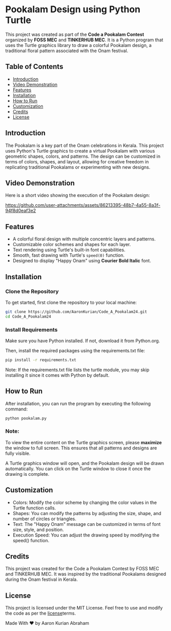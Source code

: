 # Pookalam Design using Python Turtle

This project was created as part of the **Code a Pookalam Contest** organized by **FOSS MEC** and **TINKERHUB MEC**. It is a Python program that uses the Turtle graphics library to draw a colorful Pookalam design, a traditional floral pattern associated with the Onam festival.

## Table of Contents

- [Introduction](#introduction)
- [Video Demonstration](#video-demonstration)
- [Features](#features)
- [Installation](#installation)
- [How to Run](#how-to-run)
- [Customization](#customization)
- [Credits](#credits)
- [License](#license)

## Introduction

The Pookalam is a key part of the Onam celebrations in Kerala. This project uses Python's Turtle graphics to create a virtual Pookalam with various geometric shapes, colors, and patterns. The design can be customized in terms of colors, shapes, and layout, allowing for creative freedom in replicating traditional Pookalams or experimenting with new designs.

## Video Demonstration

Here is a short video showing the execution of the Pookalam design:

https://github.com/user-attachments/assets/86213395-48b7-4a55-8a3f-94f8d0eaf3e2

## Features

- A colorful floral design with multiple concentric layers and patterns.
- Customizable color schemes and shapes for each layer.
- Text rendering using Turtle's built-in font capabilities.
- Smooth, fast drawing with Turtle's `speed(0)` function.
- Designed to display "Happy Onam" using **Courier Bold Italic** font.

## Installation

### Clone the Repository

To get started, first clone the repository to your local machine:

```bash
git clone https://github.com/AaronKurian/Code_A_Pookalam24.git
cd Code_A_Pookalam24
```
### Install Requirements
Make sure you have Python installed. If not, download it from Python.org.

Then, install the required packages using the requirements.txt file:

```bash
pip install -r requirements.txt
```
Note: If the requirements.txt file lists the turtle module, you may skip installing it since it comes with Python by default.

## How to Run
After installation, you can run the program by executing the following command:

```bash
python pookalam.py
```
### Note:
To view the entire content on the Turtle graphics screen, please **maximize** the window to full screen. This ensures that all patterns and designs are fully visible.

A Turtle graphics window will open, and the Pookalam design will be drawn automatically. You can click on the Turtle window to close it once the drawing is complete.

## Customization
- Colors: Modify the color scheme by changing the color values in the Turtle function calls.
-  Shapes: You can modify the patterns by adjusting the size, shape, and number of circles or triangles.
-  Text: The "Happy Onam" message can be customized in terms of font size, style, and position.
-  Execution Speed: You can adjust the drawing speed by modifying the speed() function.

## Credits
This project was created for the Code a Pookalam Contest by FOSS MEC and TINKERHUB MEC. It was inspired by the traditional Pookalams designed during the Onam festival in Kerala.

## License
This project is licensed under the MIT License. Feel free to use and modify the code as per the [license](LICENSE)terms.

Made With ❤️ by Aaron Kurian Abraham
